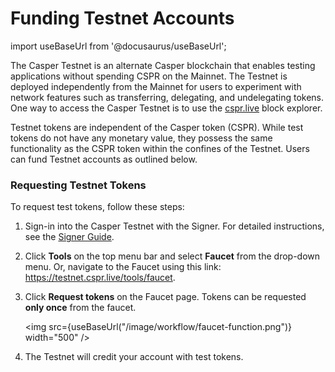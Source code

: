 # Funding Testnet Accounts

import useBaseUrl from '@docusaurus/useBaseUrl';

The Casper Testnet is an alternate Casper blockchain that enables testing applications without spending CSPR on the Mainnet. The Testnet is deployed independently from the Mainnet for users to experiment with network features such as transferring, delegating, and undelegating tokens. One way to access the Casper Testnet is to use the [cspr.live](https://testnet.cspr.live/) block explorer. 

Testnet tokens are independent of the Casper token (CSPR). While test tokens do not have any monetary value, they possess the same functionality as the CSPR token within the confines of the Testnet. Users can fund Testnet accounts as outlined below. 

### Requesting Testnet Tokens 

To request test tokens, follow these steps:

1. Sign-in into the Casper Testnet with the Signer. For detailed instructions, see the [Signer Guide](https://docs.cspr.community/docs/user-guides/SignerGuide.html). 
2. Click **Tools** on the top menu bar and select **Faucet** from the drop-down menu. Or, navigate to the Faucet using this link: https://testnet.cspr.live/tools/faucet.
3. Click **Request tokens** on the Faucet page. Tokens can be requested **only once** from the faucet.

    <img src={useBaseUrl("/image/workflow/faucet-function.png")} width="500" />

4. The Testnet will credit your account with test tokens.
